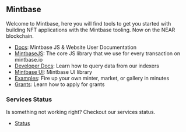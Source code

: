 ## Mintbase 

Welcome to Mintbase, here you will find tools to get you started with building NFT applications with the Mintbase tooling. Now on the NEAR blockchain.
- [Docs](https://docs.mintbase.xyz/): Mintbase JS & Website User Documentation
- [MintbaseJS](https://github.com/mintbase/mintbase-js): The core JS library that we use for every transaction on mintbase.io 
- [Developer Docs](https://docs.mintbase.io/dev/data-and-indexer): Learn how to query data from our indexers
- [Mintbase UI](https://github.com/mintbase/mintbase-ui): Mintbase UI library
- [Examples](https://github.com/Mintbase/examples): Fire up your own minter, market, or gallery in minutes
- [Grants](https://github.com/Mintbase/Grants-Program): Learn how to apply for grants

### Services Status

Is something not working right? Checkout our services status.

- [Status](https://github.com/Mintbase/status)

<!--

**Here are some ideas to get you started:**

🙋‍♀️ A short introduction - what is your organization all about?
🌈 Contribution guidelines - how can the community get involved?
👩‍💻 Useful resources - where can the community find your docs? Is there anything else the community should know?
🍿 Fun facts - what does your team eat for breakfast?
🧙 Remember, you can do mighty things with the power of [Markdown](https://guides.github.com/features/mastering-markdown/)
-->
